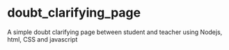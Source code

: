 # doubt_clarifying_page
A simple doubt clarifying page between student and teacher using Nodejs, html, CSS and javascript 
